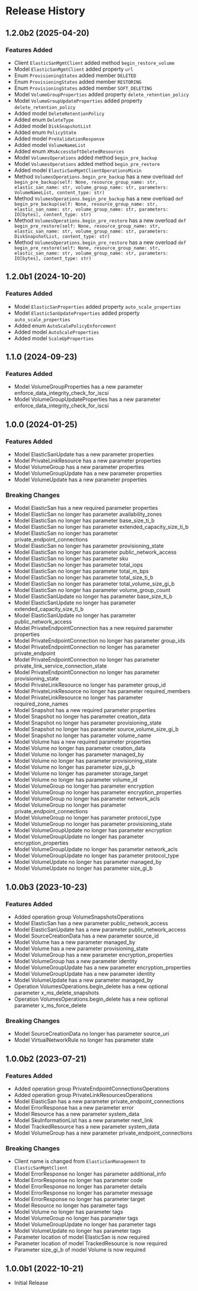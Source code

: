 # Release History

## 1.2.0b2 (2025-04-20)

### Features Added

  - Client `ElasticSanMgmtClient` added method `begin_restore_volume`
  - Model `ElasticSanMgmtClient` added property `url`
  - Enum `ProvisioningStates` added member `DELETED`
  - Enum `ProvisioningStates` added member `RESTORING`
  - Enum `ProvisioningStates` added member `SOFT_DELETING`
  - Model `VolumeGroupProperties` added property `delete_retention_policy`
  - Model `VolumeGroupUpdateProperties` added property `delete_retention_policy`
  - Added model `DeleteRetentionPolicy`
  - Added enum `DeleteType`
  - Added model `DiskSnapshotList`
  - Added enum `PolicyState`
  - Added model `PreValidationResponse`
  - Added model `VolumeNameList`
  - Added enum `XMsAccessSoftDeletedResources`
  - Model `VolumesOperations` added method `begin_pre_backup`
  - Model `VolumesOperations` added method `begin_pre_restore`
  - Added model `ElasticSanMgmtClientOperationsMixin`
  - Method `VolumesOperations.begin_pre_backup` has a new overload `def begin_pre_backup(self: None, resource_group_name: str, elastic_san_name: str, volume_group_name: str, parameters: VolumeNameList, content_type: str)`
  - Method `VolumesOperations.begin_pre_backup` has a new overload `def begin_pre_backup(self: None, resource_group_name: str, elastic_san_name: str, volume_group_name: str, parameters: IO[bytes], content_type: str)`
  - Method `VolumesOperations.begin_pre_restore` has a new overload `def begin_pre_restore(self: None, resource_group_name: str, elastic_san_name: str, volume_group_name: str, parameters: DiskSnapshotList, content_type: str)`
  - Method `VolumesOperations.begin_pre_restore` has a new overload `def begin_pre_restore(self: None, resource_group_name: str, elastic_san_name: str, volume_group_name: str, parameters: IO[bytes], content_type: str)`

## 1.2.0b1 (2024-10-20)

### Features Added

  - Model `ElasticSanProperties` added property `auto_scale_properties`
  - Model `ElasticSanUpdateProperties` added property `auto_scale_properties`
  - Added enum `AutoScalePolicyEnforcement`
  - Added model `AutoScaleProperties`
  - Added model `ScaleUpProperties`

## 1.1.0 (2024-09-23)

### Features Added

  - Model VolumeGroupProperties has a new parameter enforce_data_integrity_check_for_iscsi
  - Model VolumeGroupUpdateProperties has a new parameter enforce_data_integrity_check_for_iscsi

## 1.0.0 (2024-01-25)

### Features Added

  - Model ElasticSanUpdate has a new parameter properties
  - Model PrivateLinkResource has a new parameter properties
  - Model VolumeGroup has a new parameter properties
  - Model VolumeGroupUpdate has a new parameter properties
  - Model VolumeUpdate has a new parameter properties

### Breaking Changes

  - Model ElasticSan has a new required parameter properties
  - Model ElasticSan no longer has parameter availability_zones
  - Model ElasticSan no longer has parameter base_size_ti_b
  - Model ElasticSan no longer has parameter extended_capacity_size_ti_b
  - Model ElasticSan no longer has parameter private_endpoint_connections
  - Model ElasticSan no longer has parameter provisioning_state
  - Model ElasticSan no longer has parameter public_network_access
  - Model ElasticSan no longer has parameter sku
  - Model ElasticSan no longer has parameter total_iops
  - Model ElasticSan no longer has parameter total_m_bps
  - Model ElasticSan no longer has parameter total_size_ti_b
  - Model ElasticSan no longer has parameter total_volume_size_gi_b
  - Model ElasticSan no longer has parameter volume_group_count
  - Model ElasticSanUpdate no longer has parameter base_size_ti_b
  - Model ElasticSanUpdate no longer has parameter extended_capacity_size_ti_b
  - Model ElasticSanUpdate no longer has parameter public_network_access
  - Model PrivateEndpointConnection has a new required parameter properties
  - Model PrivateEndpointConnection no longer has parameter group_ids
  - Model PrivateEndpointConnection no longer has parameter private_endpoint
  - Model PrivateEndpointConnection no longer has parameter private_link_service_connection_state
  - Model PrivateEndpointConnection no longer has parameter provisioning_state
  - Model PrivateLinkResource no longer has parameter group_id
  - Model PrivateLinkResource no longer has parameter required_members
  - Model PrivateLinkResource no longer has parameter required_zone_names
  - Model Snapshot has a new required parameter properties
  - Model Snapshot no longer has parameter creation_data
  - Model Snapshot no longer has parameter provisioning_state
  - Model Snapshot no longer has parameter source_volume_size_gi_b
  - Model Snapshot no longer has parameter volume_name
  - Model Volume has a new required parameter properties
  - Model Volume no longer has parameter creation_data
  - Model Volume no longer has parameter managed_by
  - Model Volume no longer has parameter provisioning_state
  - Model Volume no longer has parameter size_gi_b
  - Model Volume no longer has parameter storage_target
  - Model Volume no longer has parameter volume_id
  - Model VolumeGroup no longer has parameter encryption
  - Model VolumeGroup no longer has parameter encryption_properties
  - Model VolumeGroup no longer has parameter network_acls
  - Model VolumeGroup no longer has parameter private_endpoint_connections
  - Model VolumeGroup no longer has parameter protocol_type
  - Model VolumeGroup no longer has parameter provisioning_state
  - Model VolumeGroupUpdate no longer has parameter encryption
  - Model VolumeGroupUpdate no longer has parameter encryption_properties
  - Model VolumeGroupUpdate no longer has parameter network_acls
  - Model VolumeGroupUpdate no longer has parameter protocol_type
  - Model VolumeUpdate no longer has parameter managed_by
  - Model VolumeUpdate no longer has parameter size_gi_b

## 1.0.0b3 (2023-10-23)

### Features Added

  - Added operation group VolumeSnapshotsOperations
  - Model ElasticSan has a new parameter public_network_access
  - Model ElasticSanUpdate has a new parameter public_network_access
  - Model SourceCreationData has a new parameter source_id
  - Model Volume has a new parameter managed_by
  - Model Volume has a new parameter provisioning_state
  - Model VolumeGroup has a new parameter encryption_properties
  - Model VolumeGroup has a new parameter identity
  - Model VolumeGroupUpdate has a new parameter encryption_properties
  - Model VolumeGroupUpdate has a new parameter identity
  - Model VolumeUpdate has a new parameter managed_by
  - Operation VolumesOperations.begin_delete has a new optional parameter x_ms_delete_snapshots
  - Operation VolumesOperations.begin_delete has a new optional parameter x_ms_force_delete

### Breaking Changes

  - Model SourceCreationData no longer has parameter source_uri
  - Model VirtualNetworkRule no longer has parameter state

## 1.0.0b2 (2023-07-21)

### Features Added

  - Added operation group PrivateEndpointConnectionsOperations
  - Added operation group PrivateLinkResourcesOperations
  - Model ElasticSan has a new parameter private_endpoint_connections
  - Model ErrorResponse has a new parameter error
  - Model Resource has a new parameter system_data
  - Model SkuInformationList has a new parameter next_link
  - Model TrackedResource has a new parameter system_data
  - Model VolumeGroup has a new parameter private_endpoint_connections

### Breaking Changes

  - Client name is changed from `ElasticSanManagement` to `ElasticSanMgmtClient`
  - Model ErrorResponse no longer has parameter additional_info
  - Model ErrorResponse no longer has parameter code
  - Model ErrorResponse no longer has parameter details
  - Model ErrorResponse no longer has parameter message
  - Model ErrorResponse no longer has parameter target
  - Model Resource no longer has parameter tags
  - Model Volume no longer has parameter tags
  - Model VolumeGroup no longer has parameter tags
  - Model VolumeGroupUpdate no longer has parameter tags
  - Model VolumeUpdate no longer has parameter tags
  - Parameter location of model ElasticSan is now required
  - Parameter location of model TrackedResource is now required
  - Parameter size_gi_b of model Volume is now required

## 1.0.0b1 (2022-10-21)

* Initial Release
